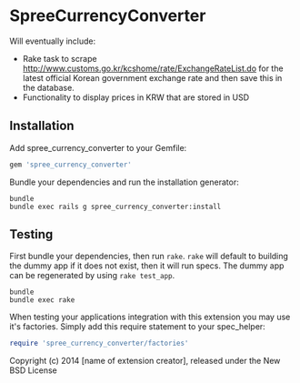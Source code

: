 SpreeCurrencyConverter
======================

Will eventually include:

- Rake task to scrape http://www.customs.go.kr/kcshome/rate/ExchangeRateList.do for the latest official Korean government exchange rate and then save this in the database.
- Functionality to display prices in KRW that are stored in USD

Installation
------------

Add spree_currency_converter to your Gemfile:

```ruby
gem 'spree_currency_converter'
```

Bundle your dependencies and run the installation generator:

```shell
bundle
bundle exec rails g spree_currency_converter:install
```

Testing
-------

First bundle your dependencies, then run `rake`. `rake` will default to building the dummy app if it does not exist, then it will run specs. The dummy app can be regenerated by using `rake test_app`.

```shell
bundle
bundle exec rake
```

When testing your applications integration with this extension you may use it's factories.
Simply add this require statement to your spec_helper:

```ruby
require 'spree_currency_converter/factories'
```

Copyright (c) 2014 [name of extension creator], released under the New BSD License
